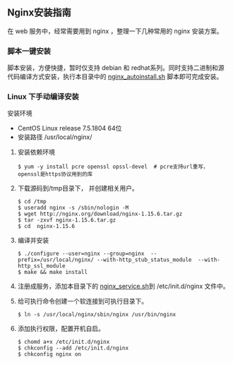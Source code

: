 ## Nginx安装指南

在 web 服务中，经常需要用到 nginx ，整理一下几种常用的 nginx 安装方案。

### 脚本一键安装

脚本安装，方便快捷，暂时仅支持 debian 和 redhat系列。同时支持二进制和源代码编译方式安装，执行本目录中的 [nginx_autoinstall.sh](./nginx-autoinstall.sh) 脚本即可完成安装。


### Linux 下手动编译安装

安装环境

- CentOS Linux release 7.5.1804  64位
- 安装路径 /usr/local/nginx/



1. 安装依赖环境

   ```shell
   $ yum -y install pcre openssl opssl-devel  # pcre支持url重写，openssl是https协议用到的库
   ```

2. 下载源码到/tmp目录下， 并创建相关用户。

   ```shell
   $ cd /tmp
   $ useradd nginx -s /sbin/nologin -M
   $ wget http://nginx.org/download/nginx-1.15.6.tar.gz  
   $ tar -zxvf nginx-1.15.6.tar.gz  
   $ cd  nginx-1.15.6
   ```

3. 编译并安装

   ```shell
   $ ./configure --user=nginx --group=nginx  --prefix=/usr/local/nginx/ --with-http_stub_status_module  --with-http_ssl_module
   $ make && make install 
   ```

4. 注册成服务，添加本目录下的 [nginx_service.sh](./nginx-service.sh)到 /etc/init.d/nginx 文件中。

5. 给可执行命令创建一个软连接到可执行目录下。

   ```shell
   $ ln -s /usr/local/nginx/sbin/nginx /usr/bin/nginx
   ```

6. 添加执行权限，配置开机自启。

   ```shell
   $ chomd a+x /etc/init.d/nginx
   $ chkconfig --add /etc/init.d/nginx
   $ chkconfig nginx on
   ```












